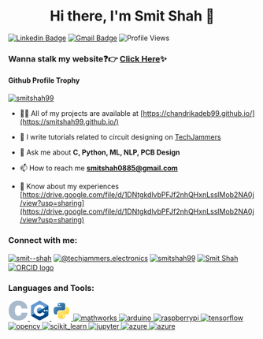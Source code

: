 <h1 align="center">Hi there, I'm Smit Shah 👋</h1>

[![Linkedin Badge](https://img.shields.io/badge/-smit--shah-blue?style=flat-square&logo=Linkedin&logoColor=white&link=https://www.linkedin.com/in/smit--shah/)](https://www.linkedin.com/in/smit--shah/)
[![Gmail Badge](https://img.shields.io/badge/-smitshah0885@gmail.com-c14438?style=flat-square&logo=Gmail&logoColor=white&link=mailto:smitshah0885@gmail.com)](mailto:smitshah0885@gmail.com) 
![Profile Views](https://komarev.com/ghpvc/?username=smitshah99)

### Wanna stalk my website:question::point_right: [Click Here](https://smitshah99.github.io/):sparkles:

#### Github Profile Trophy
<p> <a href="https://github.com/ryo-ma/github-profile-trophy"><img src="https://github-profile-trophy.vercel.app/?username=smitshah99" alt="smitshah99" /></a> </p>

- 👨‍💻 All of my projects are available at [https://chandrikadeb99.github.io/](https://smitshah99.github.io/)

- 📝 I write tutorials related to circuit designing on [TechJammers](https://medium.com/@techjammers.electronics)

- 💬 Ask me about **C, Python, ML, NLP, PCB Design**

- 📫 How to reach me **smitshah0885@gmail.com**

- 📄 Know about my experiences [https://drive.google.com/file/d/1DNtgkdlvbPFJf2nhQHxnLsslMob2NA0j/view?usp=sharing](https://drive.google.com/file/d/1DNtgkdlvbPFJf2nhQHxnLsslMob2NA0j/view?usp=sharing)

<h3 align="left">Connect with me:</h3>
<p align="left">
<a href="https://www.linkedin.com/in/smit--shah" target="_blank"><img align="center" src="https://cdn.jsdelivr.net/npm/simple-icons@3.0.1/icons/linkedin.svg" alt="smit--shah" height="30" width="40" /></a>
<a href="https://medium.com/@techjammers.electronics" target="_blank"><img align="center" src="https://cdn.jsdelivr.net/npm/simple-icons@3.0.1/icons/medium.svg" alt="@techjammers.electronics" height="30" width="40" /></a>
<a href="https://stackoverflow.com/users/10215085/smitshah99" target="_blank"><img align="center" src="https://cdn.jsdelivr.net/npm/simple-icons@3.0.1/icons/stackoverflow.svg" alt="smitshah99" height="30" width="40" /></a>
<a href="https://www.youtube.com/channel/UCKlMqqP_xQ_vNGD4spAlPgw" target="_blank"><img align="center" src="https://cdn.jsdelivr.net/npm/simple-icons@3.0.1/icons/youtube.svg" alt="Smit Shah" height="30" width="40" /></a>
<a href="https://orcid.org/0000-0001-8833-1506"><img align="center" alt="ORCID logo" src="https://info.orcid.org/wp-content/uploads/2019/11/orcid_32x32.png" width="25" height="25" /></a>
</p>


<h3 align="left">Languages and Tools:</h3>
<p align="left"> 
<a href="https://www.cprogramming.com/" target="_blank"> <img src="https://raw.githubusercontent.com/devicons/devicon/master/icons/c/c-original.svg" alt="c" width="40" height="40"/> </a> 
<a href="https://www.w3schools.com/cpp/" target="_blank"> <img src="https://raw.githubusercontent.com/devicons/devicon/master/icons/cplusplus/cplusplus-original.svg" alt="c++" width="40" height="40"/> </a> 
<a href="https://www.python.org" target="_blank"> <img src="https://raw.githubusercontent.com/devicons/devicon/master/icons/python/python-original.svg" alt="python" width="40" height="40"/> </a> 
<a href="https://www.mathworks.com/" target="_blank"> <img src="https://upload.wikimedia.org/wikipedia/commons/2/21/Matlab_Logo.png" alt="mathworks" width="40" height="40"/> </a> 
<a href="https://www.arduino.cc/" target="_blank"> <img src="https://www.vectorlogo.zone/logos/arduino/arduino-official.svg" alt="arduino" width="40" height="40"/> </a> 
<a href="https://www.raspberrypi.org/" target="_blank"> <img src="https://www.vectorlogo.zone/logos/raspberrypi/raspberrypi-icon.svg" alt="raspberrypi" width="40" height="40"/> </a> 
<a href="https://www.tensorflow.org" target="_blank"> <img src="https://www.vectorlogo.zone/logos/tensorflow/tensorflow-icon.svg" alt="tensorflow" width="40" height="40"/> </a><a href="https://opencv.org/" target="_blank"> <img src="https://www.vectorlogo.zone/logos/opencv/opencv-icon.svg" alt="opencv" width="40" height="40"/> </a> 
<a href="https://scikit-learn.org/" target="_blank"> <img src="https://upload.wikimedia.org/wikipedia/commons/0/05/Scikit_learn_logo_small.svg" alt="scikit_learn" width="40" height="40"/> </a> 
<a href="https://jupyter.org/" target="_blank"> <img src="https://www.vectorlogo.zone/logos/jupyter/jupyter-ar21.svg" alt="jupyter" width="40" height="40"/> </a> 
<a href="https://azure.microsoft.com/en-in/" target="_blank"> <img src="https://www.vectorlogo.zone/logos/microsoft_azure/microsoft_azure-ar21.svg" alt="azure" width="40" height="40"/> </a> 
<a href="https://colab.research.google.com/" target="_blank"> <img src="https://github.com/smitshah99/smitshah99.github.io/blob/master/assets/img/skills/colab.jpg" alt="azure" width="40" height="40"/> </a>

</p>
